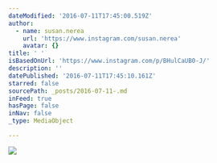 ```yaml
---
dateModified: '2016-07-11T17:45:00.519Z'
author:
  - name: susan.nerea
    url: 'https://www.instagram.com/susan.nerea'
    avatar: {}
title: ' '
isBasedOnUrl: 'https://www.instagram.com/p/BHulCaUB0-J/'
description: ''
datePublished: '2016-07-11T17:45:10.161Z'
starred: false
sourcePath: _posts/2016-07-11-.md
inFeed: true
hasPage: false
inNav: false
_type: MediaObject

---
```

![ ](https://imgflo.herokuapp.com/graph/vahj1ThiexotieMo/cd4a09af2c7dc1c1bcfcc9ea94978838/noop.jpg?input=https%3A%2F%2Fscontent.cdninstagram.com%2Ft51.2885-15%2Fs640x640%2Fsh0.08%2Fe35%2F13658851_1062851237145204_308118427_n.jpg%3Fig_cache_key%3DMTI5MjEzMzAzNjUxNTA4NjIxNw%253D%253D.2)